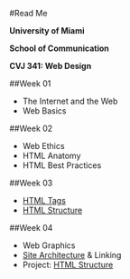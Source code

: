 #Read Me

**University of Miami**

**School of Communication**

**CVJ 341: Web Design**

##Week 01
- The Internet and the Web
- Web Basics

##Week 02
- Web Ethics
- HTML Anatomy
- HTML Best Practices

##Week 03
- [HTML Tags](https://github.com/thegeekprof/web-page-sample)
- [HTML Structure](https://github.com/thegeekprof/html-structure)

##Week 04
- Web Graphics
- [Site Architecture](https://github.com/thegeekprof/site-architecture) & Linking
- Project: [HTML Structure](https://github.com/thegeekprof/project-structure)